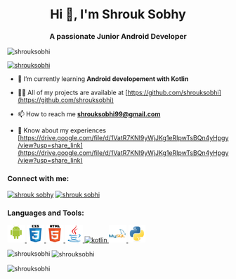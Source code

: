 <h1 align="center">Hi 👋, I'm Shrouk Sobhy</h1>
<h3 align="center">A passionate Junior Android Developer</h3>

<p align="left"> <img src="https://komarev.com/ghpvc/?username=shrouksobhi&label=Profile%20views&color=0e75b6&style=flat" alt="shrouksobhi" /> </p>

<p align="left"> <a href="https://github.com/ryo-ma/github-profile-trophy"><img src="https://github-profile-trophy.vercel.app/?username=shrouksobhi" alt="shrouksobhi" /></a> </p>

<!-- <p align="left"> <a href="https://twitter.com/shroukelshazli" target="blank"><img src="https://img.shields.io/twitter/follow/shroukelshazli?logo=twitter&style=for-the-badge" alt="shroukelshazli" /></a> </p> -->

- 🌱 I’m currently learning **Android developement with Kotlin**

- 👨‍💻 All of my projects are available at [https://github.com/shrouksobhi](https://github.com/shrouksobhi)

- 📫 How to reach me **shrouksobhi99@gmail.com**

- 📄 Know about my experiences [https://drive.google.com/file/d/1VatR7KNl9yWjJKg1eRIpwTsBQn4yHpgy/view?usp=share_link](https://drive.google.com/file/d/1VatR7KNl9yWjJKg1eRIpwTsBQn4yHpgy/view?usp=share_link)

<h3 align="left">Connect with me:</h3>
<p align="left">
<!-- <a href="https://twitter.com/shroukelshazli" target="blank"><img align="center" src="https://raw.githubusercontent.com/rahuldkjain/github-profile-readme-generator/master/src/images/icons/Social/twitter.svg" alt="shroukelshazli" height="30" width="40" /></a> -->
<a href="https://linkedin.com/in/shrouk sobhy" target="blank"><img align="center" src="https://raw.githubusercontent.com/rahuldkjain/github-profile-readme-generator/master/src/images/icons/Social/linked-in-alt.svg" alt="shrouk sobhy" height="30" width="40" /></a>
<a href="https://stackoverflow.com/users/shrouk sobhi" target="blank"><img align="center" src="https://raw.githubusercontent.com/rahuldkjain/github-profile-readme-generator/master/src/images/icons/Social/stack-overflow.svg" alt="shrouk sobhi" height="30" width="40" /></a>
<!-- <a href="https://fb.com/shrouk sobhi" target="blank"><img align="center" src="https://raw.githubusercontent.com/rahuldkjain/github-profile-readme-generator/master/src/images/icons/Social/facebook.svg" alt="shrouk sobhi" height="30" width="40" /></a> -->
</p>

<h3 align="left">Languages and Tools:</h3>
<p align="left"> <a href="https://developer.android.com" target="_blank" rel="noreferrer"> <img src="https://raw.githubusercontent.com/devicons/devicon/master/icons/android/android-original-wordmark.svg" alt="android" width="40" height="40"/> </a> <a href="https://www.w3schools.com/css/" target="_blank" rel="noreferrer"> <img src="https://raw.githubusercontent.com/devicons/devicon/master/icons/css3/css3-original-wordmark.svg" alt="css3" width="40" height="40"/> </a> <a href="https://www.w3.org/html/" target="_blank" rel="noreferrer"> <img src="https://raw.githubusercontent.com/devicons/devicon/master/icons/html5/html5-original-wordmark.svg" alt="html5" width="40" height="40"/> </a> <a href="https://www.java.com" target="_blank" rel="noreferrer"> <img src="https://raw.githubusercontent.com/devicons/devicon/master/icons/java/java-original.svg" alt="java" width="40" height="40"/> </a> <a href="https://kotlinlang.org" target="_blank" rel="noreferrer"> <img src="https://www.vectorlogo.zone/logos/kotlinlang/kotlinlang-icon.svg" alt="kotlin" width="40" height="40"/> </a> <a href="https://www.mysql.com/" target="_blank" rel="noreferrer"> <img src="https://raw.githubusercontent.com/devicons/devicon/master/icons/mysql/mysql-original-wordmark.svg" alt="mysql" width="40" height="40"/> </a> <a href="https://www.python.org" target="_blank" rel="noreferrer"> <img src="https://raw.githubusercontent.com/devicons/devicon/master/icons/python/python-original.svg" alt="python" width="40" height="40"/> </a> </p>

<p><img align="left" src="https://github-readme-stats.vercel.app/api/top-langs?username=shrouksobhi&show_icons=true&locale=en&layout=compact" alt="shrouksobhi" /></p>

<p>&nbsp;<img align="center" src="https://github-readme-stats.vercel.app/api?username=shrouksobhi&show_icons=true&locale=en" alt="shrouksobhi" /></p>

<p><img align="center" src="https://github-readme-streak-stats.herokuapp.com/?user=shrouksobhi&" alt="shrouksobhi" /></p>

